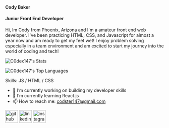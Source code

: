 #### Cody Baker
#### Junior Front End Developer
Hi, Im Cody from Phoenix, Arizona and I'm a amateur front end web developer. I've been practicing HTML, CSS, and Javascript for almost a year now and am ready to get my feet wet! I enjoy problem solving especially in a team environment and am excited to start my journey into the world of coding and tech!

![C0dex147's Stats](https://github-readme-stats.vercel.app/api?username=C0dex147&theme=vue-dark&show_icons=true&hide_border=true&count_private=true)

![C0dex147's Top Languages](https://github-readme-stats.vercel.app/api/top-langs/?username=C0dex147&theme=vue-dark&show_icons=true&hide_border=true&layout=compact)
 
Skills:  JS / HTML / CSS

- 🔭 I’m currently working on building my developer skills 
- 🌱 I’m currently learning React.js 
- 📫 How to reach me: codster147@gmail.com 


[<img src='https://cdn.jsdelivr.net/npm/simple-icons@3.0.1/icons/github.svg' alt='github' height='40'>](https://github.com/C0dex147)  [<img src='https://cdn.jsdelivr.net/npm/simple-icons@3.0.1/icons/linkedin.svg' alt='linkedin' height='40'>](https://www.linkedin.com/in/www.linkedin.com/in/cody-baker-18b623264/)  [<img src='https://cdn.jsdelivr.net/npm/simple-icons@3.0.1/icons/instagram.svg' alt='instagram' height='40'>](https://www.instagram.com/codex_147/)  

